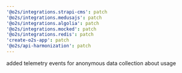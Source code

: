 ```yaml
---
'@o2s/integrations.strapi-cms': patch
'@o2s/integrations.medusajs': patch
'@o2s/integrations.algolia': patch
'@o2s/integrations.mocked': patch
'@o2s/integrations.redis': patch
'create-o2s-app': patch
'@o2s/api-harmonization': patch
---
```


added telemetry events for anonymous data collection about usage
